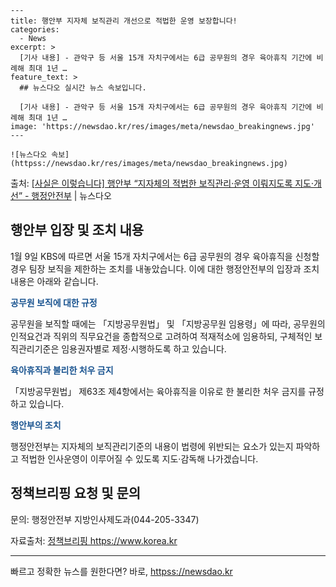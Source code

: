     ---
    title: 행안부 지자체 보직관리 개선으로 적법한 운영 보장합니다!
    categories:
      - News
    excerpt: >
      [기사 내용] - 관악구 등 서울 15개 자치구에서는 6급 공무원의 경우 육아휴직 기간에 비례해 최대 1년 …
    feature_text: >
      ## 뉴스다오 실시간 뉴스 속보입니다.
    
      [기사 내용] - 관악구 등 서울 15개 자치구에서는 6급 공무원의 경우 육아휴직 기간에 비례해 최대 1년 …
    image: 'https://newsdao.kr/res/images/meta/newsdao_breakingnews.jpg'
    ---
    
    ![뉴스다오 속보](httpss://newsdao.kr/res/images/meta/newsdao_breakingnews.jpg)

<p>출처: <a href="httpss://newsdao.kr/2975" rel="dofollow">[사실은 이렇습니다] 행안부 “지자체의 적법한 보직관리·운영 이뤄지도록 지도·개선” - 행정안전부</a> | 뉴스다오</p>

<h2 data-ke-size="size26">행안부 입장 및 조치 내용</h2>
<p data-ke-size="size16">1월 9일 KBS에 따르면 서울 15개 자치구에서는 6급 공무원의 경우 육아휴직을 신청할 경우 팀장 보직을 제한하는 조치를 내놓았습니다. 이에 대한 행정안전부의 입장과 조치 내용은 아래와 같습니다.</p>

<b><span style="color: #1a5490;">공무원 보직에 대한 규정</span></b>
<p data-ke-size="size16">공무원을 보직할 때에는 「지방공무원법」 및 「지방공무원 임용령」에 따라, 공무원의 인적요건과 직위의 직무요건을 종합적으로 고려하여 적재적소에 임용하되, 구체적인 보직관리기준은 임용권자별로 제정·시행하도록 하고 있습니다.</p>

<b><span style="color: #1a5490;">육아휴직과 불리한 처우 금지</span></b>
<p data-ke-size="size16">「지방공무원법」 제63조 제4항에서는 육아휴직을 이유로 한 불리한 처우 금지를 규정하고 있습니다.</p>

<b><span style="color: #1a5490;">행안부의 조치</span></b>
<p data-ke-size="size16">행정안전부는 지자체의 보직관리기준의 내용이 법령에 위반되는 요소가 있는지 파악하고 적법한 인사운영이 이루어질 수 있도록 지도·감독해 나가겠습니다.</p>

<h2 data-ke-size="size26">정책브리핑 요청 및 문의</h2>
<p data-ke-size="size16">문의: 행정안전부 지방인사제도과(044-205-3347)</p>
<p data-ke-size="size16">자료출처: <a href="httpss://newsdao.kr/2975">정책브리핑 https://www.korea.kr</a></p>
<hr> 

빠르고 정확한 뉴스를 원한다면? 바로, <a href="httpss://newsdao.kr" rel="dofollow">httpss://newsdao.kr</a>


    